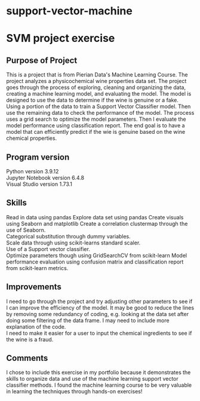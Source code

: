 # support-vector-machine
# SVM project exercise

## Purpose of Project
This is a project that is from Pierian Data's Machine Learning Course.
The project analyzes a physicochemical wine properties data set. The project goes through the process of exploring, cleaning and organizing the data, creating a machine learning model, and evaluating the model. The model is designed to use the data to determine if the wine is genuine or a fake.  
Using a portion of the data to train a Support Vector Classifier model. Then use the remaining data to check the performance of the model.
The process uses a grid search to optimize the model parameters.
Then I evaluate the model performance using classification report.
The end goal is to have a model that can efficiently predict if the wie is genuine based on the wine chemical properties.

## Program version
Python version 3.9.12  
Jupyter Notebook version 6.4.8  
Visual Studio version 1.73.1     

## Skills
Read in data using pandas
Explore data set using pandas
Create visuals using Seaborn and matplotlib
Create a correlation clustermap through the use of Seaborn.  
Categorical substitution through dummy variables.  
Scale data through using scikit-learns standard scaler.  
Use of a Support vector classifier.    
Optimize parameters though using GridSearchCV from scikit-learn
Model performance evaluation using confusion matrix and classification report from scikit-learn metrics.    

## Improvements
I need to go through the project and try adjusting other parameters to see if I can improve the efficiency of the model.
It may be good to reduce the lines by removing some redundancy of coding, e.g. looking at the data set after doing some filtering of the data frame. I may need to include more explanation of the code.  
I need to make it easier for a user to input the chemical ingredients to see if the wine is a fraud.

## Comments
I chose to include this exercise in my portfolio because it demonstrates the skills to organize data and use of the machine learning support vector classifier methods.
I found the machine learning course to be very valuable in learning the techniques through hands-on exercises!

